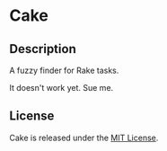 # Cake

## Description

A fuzzy finder for Rake tasks.

It doesn't work yet. Sue me.

## License

Cake is released under the [MIT License]("https://opensource.org/licenses/MIT").
